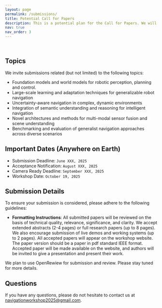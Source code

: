 ```yaml
---
layout: page
permalink: /submissions/
title: Potential Call for Papers
description: This is a potential plan for the Call for Papers. We will adjust the details upon the acceptance of the workshop. Accepted papers will be presented as posters during the poster sessions. Selected works will also be highlighted as contributed talks.
nav: true
nav_order: 3
---
```


<br>

## Topics

We invite submissions related (but not limited) to the following topics:

- Foundation models and world models for robotic perception, planning and control.
- Large-scale learning and adaptation techniques for generalizable robot navigation
- Uncertainty-aware navigation in complex, dynamic environments
- Integration of semantic understanding and reasoning for intelligent navigation
- Novel architectures and methods for multi-modal sensor fusion and scene understanding
- Benchmarking and evaluation of generalist navigation approaches across diverse scenarios

## Important Dates (Anywhere on Earth)

- Submission Deadline: `June XXX, 2025`
- Acceptance Notification: `August XXX, 2025`
- Camera Ready Deadline: `September XXX, 2025`
- Workshop Date: `October 19, 2025`

## Submission Details

To ensure your submission is considered, please adhere to the following guidelines:

- **Formatting Instructions**:
  All submitted papers will be reviewed on the basis of technical quality, relevance, significance, and clarity. We accept extended abstracts (2-4 pages) or full research papers (up to 8 pages). We also encourage submission of live demos and working systems (up to 2 pages). All accepted papers will appear on the workshop website. The paper version should be a paper in pdf standard IEEE format. Accepted paper will be made available on the website, and authors will be invited to give a presentation and present their work.

We plan to use OpenRewiew for submission and review. Please stay tuned for more details.

## Questions

If you have any questions, please do not hesitate to contact us at [navigationworkshop2025@gmail.com](mailto:navigationworkshop2025@gmail.com).
